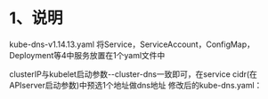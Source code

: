 # 1、说明
kube-dns-v1.14.13.yaml 将Service，ServiceAccount，ConfigMap，Deployment等4中服务放置在1个yaml文件中




clusterIP与kubelet启动参数--cluster-dns一致即可，在service cidr(在APIserver启动参数)中预选1个地址做dns地址
修改后的kube-dns.yaml：

